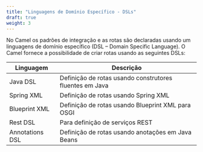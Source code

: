 ```yaml
---
title: "Linguagens de Domínio Específico - DSLs"
draft: true
weight: 3
---
```


No Camel os padrões de integração e as rotas são declaradas usando um linguagens de domínio específico (DSL – Domain Specific Language). O Camel fornece a possibilidade de criar rotas usando as seguintes DSLs:

| Linguagem | Descrição |
|-----------|-----------|
| Java DSL | Definição de rotas usando construtores fluentes em Java |
| Spring XML | Definição de rotas usando Spring XML |
| Blueprint XML | Definição de rotas usando Blueprint XML para OSGI |
| Rest DSL | Para definição de serviços REST |
| Annotations DSL | Definição de rotas usando anotações em Java Beans |